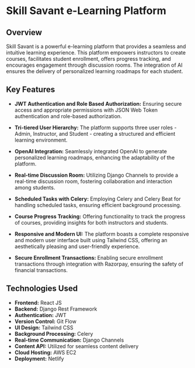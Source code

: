 # Skill Savant e-Learning Platform

## Overview

Skill Savant is a powerful e-learning platform that provides a seamless and intuitive learning experience. This platform empowers instructors to create courses, facilitates student enrollment, offers progress tracking, and encourages engagement through discussion rooms. The integration of AI ensures the delivery of personalized learning roadmaps for each student.

## Key Features

- **JWT Authentication and Role Based Authorization:** Ensuring secure access and appropriate permissions with JSON Web Token authentication and role-based authorization.

- **Tri-tiered User Hierarchy:** The platform supports three user roles - Admin, Instructor, and Student - creating a structured and efficient learning environment.

- **OpenAI Integration:** Seamlessly integrated OpenAI to generate personalized learning roadmaps, enhancing the adaptability of the platform.

- **Real-time Discussion Room:** Utilizing Django Channels to provide a real-time discussion room, fostering collaboration and interaction among students.

- **Scheduled Tasks with Celery:** Employing Celery and Celery Beat for handling scheduled tasks, ensuring efficient background processing.

- **Course Progress Tracking:** Offering functionality to track the progress of courses, providing insights for both instructors and students.

- **Responsive and Modern UI:** The platform boasts a complete responsive and modern user interface built using Tailwind CSS, offering an aesthetically pleasing and user-friendly experience.

- **Secure Enrollment Transactions:** Enabling secure enrollment transactions through integration with Razorpay, ensuring the safety of financial transactions.

## Technologies Used

- **Frontend:** React JS
- **Backend:** Django Rest Framework
- **Authentication:** JWT
- **Version Control:** Git Flow
- **UI Design:** Tailwind CSS
- **Background Processing:** Celery
- **Real-time Communication:** Django Channels
- **Content API:** Utilized for seamless content delivery
- **Cloud Hosting:** AWS EC2
- **Deployment:** Netlify